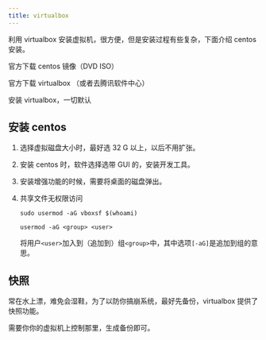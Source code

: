 ```yaml
---
title: virtualbox
---
```


利用 virtualbox 安装虚拟机，很方便，但是安装过程有些复杂，下面介绍 centos 安装。

官方下载 centos 镜像（DVD ISO）

官方下载 virtualbox （或者去腾讯软件中心）

安装 virtualbox，一切默认

## 安装 centos

1. 选择虚拟磁盘大小时，最好选 32 G 以上，以后不用扩张。

2. 安装 centos 时，软件选择选带 GUI 的，安装开发工具。

3. 安装增强功能的时候，需要将桌面的磁盘弹出。

4. 共享文件无权限访问

   `sudo usermod -aG vboxsf $(whoami)`

   `usermod -aG <group> <user>`

   将用户`<user>`加入到（追加到）组`<group>`中，其中选项`[-aG]`是追加到组的意思。

## 快照

常在水上漂，难免会湿鞋，为了以防你搞崩系统，最好先备份，virtualbox 提供了快照功能。

需要你你的虚拟机上控制那里，生成备份即可。